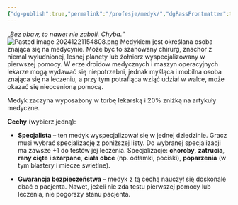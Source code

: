 ```yaml
---
{"dg-publish":true,"permalink":"/profesje/medyk/","dgPassFrontmatter":true}
---
```


„*Bez obaw, to nawet nie zaboli. Chyba.*”
![Pasted image 20241221154808.png](/img/user/Obrazy/Pasted%20image%2020241221154808.png)
Medykiem jest określana osoba znająca się na medycynie. Może być to szanowany chirurg, znachor z niemal wyludnionej, leśnej planety lub żołnierz wyspecjalizowany w pierwszej pomocy. W erze droidow medycznych i maszyn operacyjnych lekarze mogą wydawać się niepotrzebni, jednak myśląca i mobilna osoba znająca się na leczeniu, a przy tym potrafiąca wziąć udział w walce, może okazać się nieocenioną pomocą.

Medyk zaczyna wyposażony w torbę lekarską i 20% zniżką na artykuły medyczne.

**Cechy** (wybierz jedną):

- **Specjalista** – ten medyk wyspecjalizował się w jednej dziedzinie. Gracz musi wybrać specjalizację z poniższej listy. Do wybranej specjalizacji ma zawsze +1 do testów jej leczenia. Specjalizacje: **choroby**, **zatrucia**, **rany cięte i szarpane**, **ciała obce** (np. odłamki, pociski), **poparzenia** (w tym blastery i miecze świetlne).

- **Gwarancja bezpieczeństwa** – medyk z tą cechą nauczył się doskonale dbać o pacjenta. Nawet, jeżeli nie zda testu pierwszej pomocy lub leczenia, nie pogorszy stanu pacjenta.